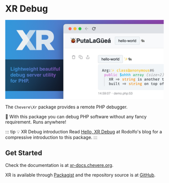 # XR Debug

![XR](../src/packages/xr/xr-social.jpg)

The `Chevere\Xr` package provides a remote PHP debugger.

👏 With this package you can debug PHP software without any fancy requirement. Runs anywhere!

::: tip 💡 XR Debug introduction
 Read [Hello, XR Debug](https://rodolfoberrios.com/2022/01/06/hello-xr/) at Rodolfo's blog for a compressive introduction to this package.
:::

## Get Started

Check the documentation is at [xr-docs.chevere.org](https://xr-docs.chevere.org/).

XR is available through [Packagist](https://packagist.org/packages/chevere/xr) and the repository source is at [GitHub](https://github.com/chevere/xr).
